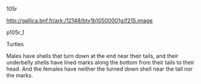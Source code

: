 105r

http://gallica.bnf.fr/ark:/12148/btv1b10500001g/f215.image

p105r_1

Turtles

Males have shells that turn down at the end near their tails, and their underbelly shells have lined marks along the bottom from their tails to their head.  And the females have neither the turned down shell near the tail nor the marks.
